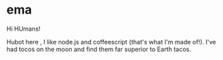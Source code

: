 # ema

Hi HUmans!

Hubot here , I like node.js and coffeescript (that's what I'm made of!).
I've had tocos on the moon and find them far superior to Earth tacos.

